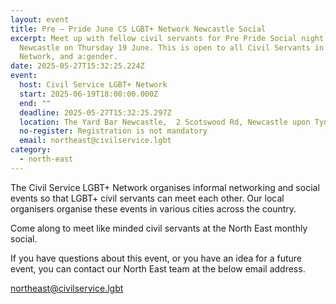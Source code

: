 ```yaml
---
layout: event
title: Pre – Pride June CS LGBT+ Network Newcastle Social
excerpt: Meet up with fellow civil servants for Pre Pride Social night in
  Newcastle on Thursday 19 June. This is open to all Civil Servants in the LGBT+
  Network, and a:gender.
date: 2025-05-27T15:32:25.224Z
event:
  host: Civil Service LGBT+ Network
  start: 2025-06-19T18:00:00.000Z
  end: ""
  deadline: 2025-05-27T15:32:25.297Z
  location: The Yard Bar Newcastle,  2 Scotswood Rd, Newcastle upon Tyne NE4 7JB
  no-register: Registration is not mandatory
  email: northeast@civilservice.lgbt
category:
  - north-east
---
```

The Civil Service LGBT+ Network organises informal networking and social events so that LGBT+ civil servants can meet each other. Our local organisers organise these events in various cities across the country.

Come along to meet like minded civil servants at the North East monthly social.

If you have questions about this event, or you have an idea for a future event, you can contact our North East team at the below email address.

[n﻿ortheast@civilservice.lgbt](<mailto:n﻿ortheast@civilservice.lgbt>)